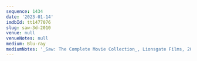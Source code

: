 ```yaml
---
sequence: 1434
date: '2023-01-14'
imdbId: tt1477076
slug: saw-3d-2010
venue: null
venueNotes: null
medium: Blu-ray
mediumNotes: '_Saw: The Complete Movie Collection_, Lionsgate Films, 2014'
---
```


